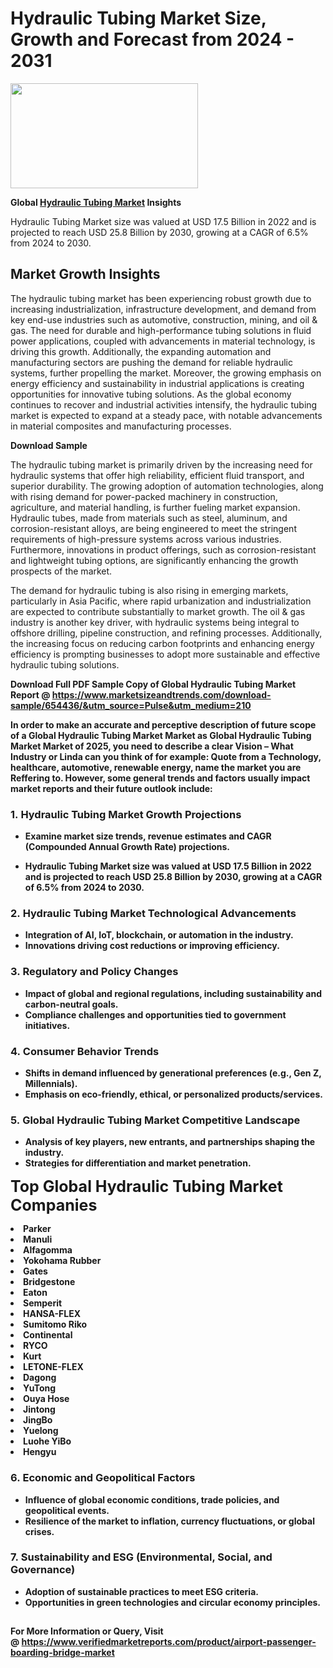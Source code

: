 <H1>Hydraulic Tubing Market Size, Growth and Forecast from 2024 - 2031</H1><img class="aligncenter size-medium wp-image-584254" src="https://thirdeyenews.in/wp-content/uploads/2024/09/Global-Market-Research-300x168.jpeg" alt="" width="300" height="168" /><p><strong>Global&nbsp;<a href="https://www.marketsizeandtrends.com/download-sample/654436/&amp;utm_source=Pulse&amp;utm_medium=210">Hydraulic Tubing Market</a> Insights</strong></p><p>Hydraulic Tubing Market size was valued at USD 17.5 Billion in 2022 and is projected to reach USD 25.8 Billion by 2030, growing at a CAGR of 6.5% from 2024 to 2030.</p><p><h2>Market Growth Insights</h2> <p>The hydraulic tubing market has been experiencing robust growth due to increasing industrialization, infrastructure development, and demand from key end-use industries such as automotive, construction, mining, and oil & gas. The need for durable and high-performance tubing solutions in fluid power applications, coupled with advancements in material technology, is driving this growth. Additionally, the expanding automation and manufacturing sectors are pushing the demand for reliable hydraulic systems, further propelling the market. Moreover, the growing emphasis on energy efficiency and sustainability in industrial applications is creating opportunities for innovative tubing solutions. As the global economy continues to recover and industrial activities intensify, the hydraulic tubing market is expected to expand at a steady pace, with notable advancements in material composites and manufacturing processes.</p> <p><strong>Download Sample</strong></p> <p>The hydraulic tubing market is primarily driven by the increasing need for hydraulic systems that offer high reliability, efficient fluid transport, and superior durability. The growing adoption of automation technologies, along with rising demand for power-packed machinery in construction, agriculture, and material handling, is further fueling market expansion. Hydraulic tubes, made from materials such as steel, aluminum, and corrosion-resistant alloys, are being engineered to meet the stringent requirements of high-pressure systems across various industries. Furthermore, innovations in product offerings, such as corrosion-resistant and lightweight tubing options, are significantly enhancing the growth prospects of the market.</p> <p>The demand for hydraulic tubing is also rising in emerging markets, particularly in Asia Pacific, where rapid urbanization and industrialization are expected to contribute substantially to market growth. The oil & gas industry is another key driver, with hydraulic systems being integral to offshore drilling, pipeline construction, and refining processes. Additionally, the increasing focus on reducing carbon footprints and enhancing energy efficiency is prompting businesses to adopt more sustainable and effective hydraulic tubing solutions.</p> <p><strong></p><p><span class=""><strong>Download Full PDF Sample Copy of Global Hydraulic Tubing Market Report</strong> @ <a href="https://www.marketsizeandtrends.com/download-sample/654436/&amp;utm_source=Pulse&amp;utm_medium=210" target="_blank">https://www.marketsizeandtrends.com/download-sample/654436/&amp;utm_source=Pulse&amp;utm_medium=210</a></span></p><p>In order to make an accurate and perceptive description of future scope of a Global&nbsp;Hydraulic Tubing Market Market as Global&nbsp;Hydraulic Tubing Market Market of 2025, you need to describe a clear Vision &ndash; What Industry or Linda can you think of for example: Quote from a Technology, healthcare, automotive, renewable energy, name the market you are Reffering to. However, some general trends and factors usually impact market reports and their future outlook include:</p><h3>1.&nbsp;<strong>Hydraulic Tubing Market Growth Projections</strong></h3><ul><li>Examine market size trends, revenue estimates and CAGR (Compounded Annual Growth Rate) projections.</li><li><p>Hydraulic Tubing Market size was valued at USD 17.5 Billion in 2022 and is projected to reach USD 25.8 Billion by 2030, growing at a CAGR of 6.5% from 2024 to 2030.</p></li></ul><h3>2.&nbsp;<strong>Hydraulic Tubing Market Technological Advancements</strong></h3><ul><li>Integration of AI, IoT, blockchain, or automation in the industry.</li><li>Innovations driving cost reductions or improving efficiency.</li></ul><h3>3.&nbsp;<strong>Regulatory and Policy Changes</strong></h3><ul><li>Impact of global and regional regulations, including sustainability and carbon-neutral goals.</li><li>Compliance challenges and opportunities tied to government initiatives.</li></ul><h3>4.&nbsp;<strong>Consumer Behavior Trends</strong></h3><ul><li>Shifts in demand influenced by generational preferences (e.g., Gen Z, Millennials).</li><li>Emphasis on eco-friendly, ethical, or personalized products/services.</li></ul><h3>5.&nbsp;<strong>Global Hydraulic Tubing Market Competitive Landscape</strong></h3><ul><li>Analysis of key players, new entrants, and partnerships shaping the industry.</li><li>Strategies for differentiation and market penetration.</li></ul><p data-pm-slice="1 1 []"><span style="color: inherit; font-family: inherit; font-size: 25px;">Top Global Hydraulic Tubing Market Companies</span></p><div class="" data-test-id=""><p><li>Parker</li><li> Manuli</li><li> Alfagomma</li><li> Yokohama Rubber</li><li> Gates</li><li> Bridgestone</li><li> Eaton</li><li> Semperit</li><li> HANSA-FLEX</li><li> Sumitomo Riko</li><li> Continental</li><li> RYCO</li><li> Kurt</li><li> LETONE-FLEX</li><li> Dagong</li><li> YuTong</li><li> Ouya Hose</li><li> Jintong</li><li> JingBo</li><li> Yuelong</li><li> Luohe YiBo</li><li> Hengyu</li></p></div><h3>6.&nbsp;<strong>Economic and Geopolitical Factors</strong></h3><ul><li>Influence of global economic conditions, trade policies, and geopolitical events.</li><li>Resilience of the market to inflation, currency fluctuations, or global crises.</li></ul><h3>7.&nbsp;<strong>Sustainability and ESG (Environmental, Social, and Governance)</strong></h3><ul><li>Adoption of sustainable practices to meet ESG criteria.</li><li>Opportunities in green technologies and circular economy principles.</li></ul><h2><strong style="font-size: 14px;">For More Information or Query, Visit @&nbsp;</strong><a style="background-color: #ffffff; font-size: 14px;" href="https://www.marketsizeandtrends.com/report/hydraulic-tubing-market/" target="_blank">https://www.verifiedmarketreports.com/product/airport-passenger-boarding-bridge-market</a></h2>
